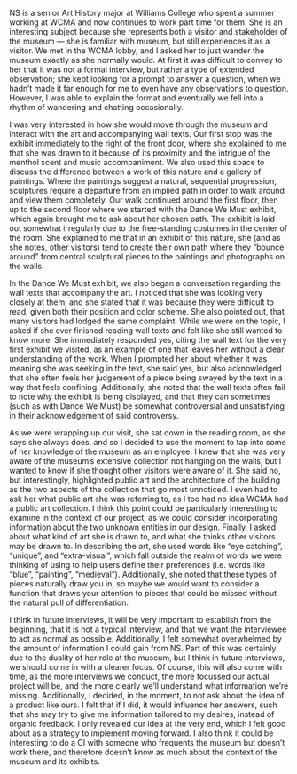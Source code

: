 NS is a senior Art History major at Williams College who spent a summer working at WCMA and now continues to work part time for them. She is an interesting subject because she represents both a visitor and stakeholder of the museum — she is familiar with museum, but still experiences it as a visitor. We met in the WCMA lobby, and I asked her to just wander the museum exactly as she normally would. At first it was difficult to convey to her that it was not a formal interview, but rather a type of extended observation; she kept looking for a prompt to answer a question, when we hadn’t made it far enough for me to even have any observations to question. However, I was able to explain the format and eventually we fell into a rhythm of wandering and chatting occasionally.

I was very interested in how she would move through the museum and interact with the art and accompanying wall texts. Our first stop was the exhibit immediately to the right of the front door, where she explained to me that she was drawn to it because of its proximity and the intrigue of the menthol scent and music accompaniment. We also used this space to discuss the difference between a work of this nature and a gallery of paintings. Where the paintings suggest a natural, sequential progression, sculptures require a departure from an implied path in order to walk around and view them completely. Our walk continued around the first floor, then up to the second floor where we started with the Dance We Must exhibit, which again brought me to ask about her chosen path. The exhibit is laid out somewhat irregularly due to the free-standing costumes in the center of the room. She explained to me that in an exhibit of this nature, she (and as she notes, other visitors) tend to create their own path where they “bounce around” from central sculptural pieces to the paintings and photographs on the walls. 

In the Dance We Must exhibit, we also began a conversation regarding the wall texts that accompany the art. I noticed that she was looking very closely at them, and she stated that it was because they were difficult to read, given both their position and color scheme. She also pointed out, that many visitors had lodged the same complaint. While we were on the topic, I asked if she ever finished reading wall texts and felt like she still wanted to know more. She immediately responded yes, citing the wall text for the very first exhibit we visited, as an example of one that leaves her without a clear understanding of the work. When I prompted her about whether it was meaning she was seeking in the text, she said yes, but also acknowledged that she often feels her judgement of a piece being swayed by the text in a way that feels confining. Additionally, she noted that the wall texts often fail to note why the exhibit is being displayed, and that they can sometimes (such as with Dance We Must) be somewhat controversial and unsatisfying in their acknowledgement of said controversy.

As we were wrapping up our visit, she sat down in the reading room, as she says she always does, and so I decided to use the moment to tap into some of her knowledge of the museum as an employee. I knew that she was very aware of the museum’s extensive collection not hanging on the walls, but I wanted to know if she thought other visitors were aware of it. She said no, but interestingly, highlighted public art and the architecture of the building as the two aspects of the collection that go most unnoticed. I even had to ask her what public art she was referring to, as I too had no idea WCMA had a public art collection. I think this point could be particularly interesting to examine in the context of our project, as we could consider incorporating information about the two unknown entities in our design. Finally, I asked about what kind of art she is drawn to, and what she thinks other visitors may be drawn to. In describing the art, she used words like “eye catching”, “unique”, and “extra-visual”, which fall outside the realm of words we were thinking of using to help users define their preferences (i.e. words like “blue”, “painting”, “medieval”). Additionally, she noted that these types of pieces naturally draw you in, so maybe we would want to consider a function that draws your attention to pieces that could be missed without the natural pull of differentiation.

I think in future interviews, it will be very important to establish from the beginning, that it is not a typical interview, and that we want the interviewee to act as normal as possible. Additionally, I felt somewhat overwhelmed by the amount of information I could gain from NS. Part of this was certainly due to the duality of her role at the museum, but I think in future interviews, we should come in with a clearer focus. Of course, this will also come with time, as the more interviews we conduct, the more focussed our actual project will be, and the more clearly we’ll understand what information we’re missing. Additionally, I decided, in the moment, to not ask about the idea of a product like ours. I felt that if I did, it would influence her answers, such that she may try to give me information tailored to my desires, instead of organic feedback. I only revealed our idea at the very end, which I felt good about as a strategy to implement moving forward. I also think it could be interesting to do a CI with someone who frequents the museum but doesn’t work there, and therefore doesn’t know as much about the context of the museum and its exhibits.

